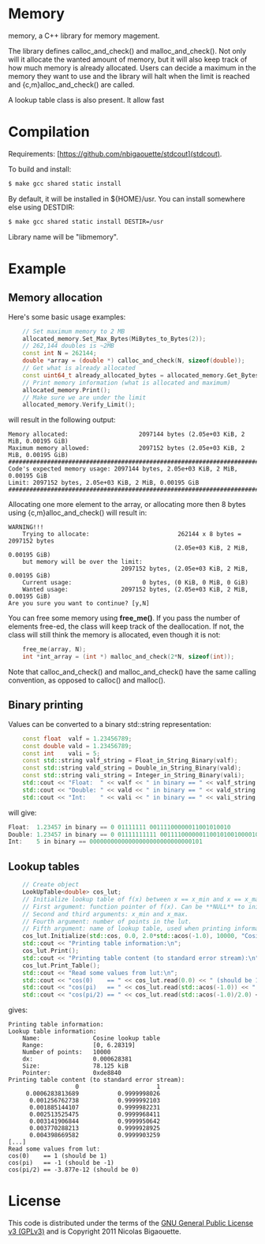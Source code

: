 # Memory
memory, a C++ library for memory magement.

The library defines calloc_and_check() and malloc_and_check(). Not only will it
allocate the wanted amount of memory, but it will also keep track of how much
memory is already allocated. Users can decide a maximum in the memory they want
to use and the library will halt when the limit is reached and {c,m}alloc_and_check()
are called.

A lookup table class is also present. It allow fast


# Compilation
Requirements: [https://github.com/nbigaouette/stdcout](stdcout).

To build and install:

``` bash
$ make gcc shared static install
```

By default, it will be installed in ${HOME}/usr. You can install somewhere else
using DESTDIR:

``` bash
$ make gcc shared static install DESTIR=/usr
```

Library name will be "libmemory".


# Example

## Memory allocation

Here's some basic usage examples:

``` C++
    // Set maximum memory to 2 MB
    allocated_memory.Set_Max_Bytes(MiBytes_to_Bytes(2));
    // 262,144 doubles is ~2MB
    const int N = 262144;
    double *array = (double *) calloc_and_check(N, sizeof(double));
    // Get what is already allocated
    const uint64_t already_allocated_bytes = allocated_memory.Get_Bytes_Allocated();
    // Print memory information (what is allocated and maximum)
    allocated_memory.Print();
    // Make sure we are under the limit
    allocated_memory.Verify_Limit();
```
will result in the following output:

```
Memory allocated:                    2097144 bytes (2.05e+03 KiB, 2 MiB, 0.00195 GiB)
Maximum memory allowed:              2097152 bytes (2.05e+03 KiB, 2 MiB, 0.00195 GiB)
#################################################################################################
Code's expected memory usage: 2097144 bytes, 2.05e+03 KiB, 2 MiB, 0.00195 GiB
Limit: 2097152 bytes, 2.05e+03 KiB, 2 MiB, 0.00195 GiB
#################################################################################################
```

Allocating one more element to the array, or allocating more then 8 bytes using {c,m}alloc_and_check()
will result in:

```
WARNING!!!
    Trying to allocate:                         262144 x 8 bytes = 2097152 bytes
                                               (2.05e+03 KiB, 2 MiB, 0.00195 GiB)
    but memory will be over the limit:
                                2097152 bytes, (2.05e+03 KiB, 2 MiB, 0.00195 GiB)
    Current usage:                    0 bytes, (0 KiB, 0 MiB, 0 GiB)
    Wanted usage:               2097152 bytes, (2.05e+03 KiB, 2 MiB, 0.00195 GiB)
Are you sure you want to continue? [y,N]
```

You can free some memory using **free_me()**. If you pass the number of elements
free-ed, the class will keep track of the deallocation. If not, the class will
still think the memory is allocated, even though it is not:


``` C++
    free_me(array, N);
    int *int_array = (int *) malloc_and_check(2*N, sizeof(int));
```

Note that calloc_and_check() and malloc_and_check() have the same calling convention,
as opposed to calloc() and malloc().


## Binary printing
Values can be converted to a binary std::string representation:
``` C++
    const float  valf = 1.23456789;
    const double vald = 1.23456789;
    const int    vali = 5;
    const std::string valf_string = Float_in_String_Binary(valf);
    const std::string vald_string = Double_in_String_Binary(vald);
    const std::string vali_string = Integer_in_String_Binary(vali);
    std::cout << "Float:  " << valf << " in binary == " << valf_string << "\n";
    std::cout << "Double: " << vald << " in binary == " << vald_string << "\n";
    std::cout << "Int:    " << vali << " in binary == " << vali_string << "\n";
```
will give:

``` C++
Float:  1.23457 in binary == 0 01111111 00111100000011001010010
Double: 1.23457 in binary == 0 01111111111 0011110000001100101001000010100000111101111000011011
Int:    5 in binary == 00000000000000000000000000000101
```

## Lookup tables

``` C++
    // Create object
    LookUpTable<double> cos_lut;
    // Initialize lookup table of f(x) between x == x_min and x == x_max.
    // First argument: function pointer of f(x). Can be **NULL** to initialize later.
    // Second and third arguments: x_min and x_max.
    // Fourth argument: number of points in the lut.
    // Fifth argument: name of lookup table, used when printing information.
    cos_lut.Initialize(std::cos, 0.0, 2.0*std::acos(-1.0), 10000, "Cosine lookup table");
    std::cout << "Printing table information:\n";
    cos_lut.Print();
    std::cout << "Printing table content (to standard error stream):\n";
    cos_lut.Print_Table();
    std::cout << "Read some values from lut:\n";
    std::cout << "cos(0)    == " << cos_lut.read(0.0) << " (should be 1)\n";
    std::cout << "cos(pi)   == " << cos_lut.read(std::acos(-1.0)) << " (should be -1)\n";
    std::cout << "cos(pi/2) == " << cos_lut.read(std::acos(-1.0)/2.0) << " (should be 0)\n";

```

gives:

```
Printing table information:
Lookup table information:
    Name:               Cosine lookup table
    Range:              [0, 6.28319]
    Number of points:   10000
    dx:                 0.000628381
    Size:               78.125 kiB
    Pointer:            0xde8840
Printing table content (to standard error stream):
                   0                      1
     0.0006283813689           0.9999998026
      0.001256762738           0.9999992103
      0.001885144107           0.9999982231
      0.002513525475           0.9999968411
      0.003141906844           0.9999950642
      0.003770288213           0.9999928925
      0.004398669582           0.9999903259
[...]
Read some values from lut:
cos(0)    == 1 (should be 1)
cos(pi)   == -1 (should be -1)
cos(pi/2) == -3.877e-12 (should be 0)
```


# License

This code is distributed under the terms of the [GNU General Public License v3 (GPLv3)](http://www.gnu.org/licenses/gpl.html) and is Copyright 2011 Nicolas Bigaouette.

